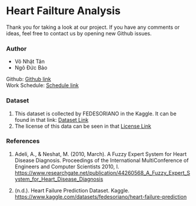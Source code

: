 # Heart Failture Analysis

Thank you for taking a look at our project.
If you have any comments or ideas, feel free to contact us by opening new Github issues.

### Author
+ Võ Nhật Tân
+ Ngô Đức Bảo

Github: [Github link](https://github.com/vntan/HeartFailureAnalysis.git) \
Work Schedule: [Schedule link](https://docs.google.com/spreadsheets/d/19RTN8ro4JKiJMQ6meTZVW_WWgOCg82QGKRR5Z599S_I/edit?usp=sharing)

### Dataset
1. This dataset is collected by FEDESORIANO in the Kaggle. It can be found in that link: [Dataset Link](https://www.kaggle.com/datasets/fedesoriano/heart-failure-prediction)
2. The license of this data can be seen in that [License Link](https://opendatacommons.org/licenses/odbl/1-0/)

### References
1. Adeli, A., & Neshat, M. (2010, March). A Fuzzy Expert System for Heart Disease Diagnosis. Proceedings of the International MultiConference of Engineers and Computer Scientists 2010, I. https://www.researchgate.net/publication/44260568_A_Fuzzy_Expert_System_for_Heart_Disease_Diagnosis

2. (n.d.). Heart Failure Prediction Dataset. Kaggle. <br>
https://www.kaggle.com/datasets/fedesoriano/heart-failure-prediction
